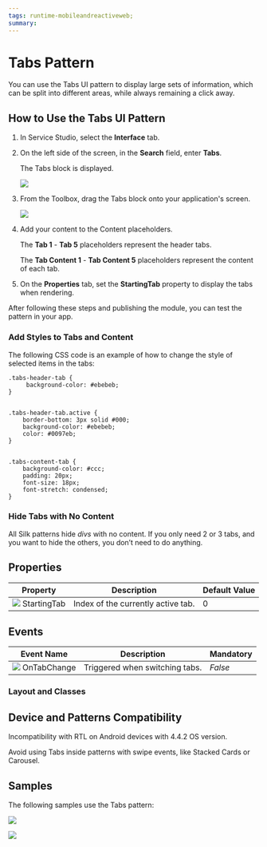 ```yaml
---
tags: runtime-mobileandreactiveweb;  
summary: 
---
```


# Tabs Pattern

You can use the Tabs UI pattern to display large sets of information, which can be split into different areas, while always remaining a click away. 

## How to Use the Tabs UI Pattern

1. In Service Studio, select the **Interface** tab.

2. On the left side of the screen, in the **Search** field, enter **Tabs**. 
    
    The Tabs block is displayed. 

     ![](<images/tabs-image-1.png>)

3. From the Toolbox, drag the Tabs block onto your application's screen. 

    ![](images/Tabs_pattern.png)

4. Add your content to the Content placeholders.

     The **Tab 1** - **Tab 5** placeholders represent the header tabs.

     The **Tab Content 1** - **Tab Content 5** placeholders represent the content of each tab.   


5. On the **Properties** tab, set the **StartingTab** property to display the tabs when rendering.

After following these steps and publishing the module, you can test the pattern in your app.

### Add Styles to Tabs and Content

The following CSS code is an example of how to change the style of selected items in the tabs:

    
    
    .tabs-header-tab {
         background-color: #ebebeb;
    }
    
    
    .tabs-header-tab.active {
        border-bottom: 3px solid #000;
        background-color: #ebebeb;
        color: #0097eb;
    }
    
    
    .tabs-content-tab {
        background-color: #ccc;
        padding: 20px;
        font-size: 18px;
        font-stretch: condensed;
    }

### Hide Tabs with No Content

All Silk patterns hide _divs_ with no content. If you only need 2 or 3 tabs, and you want to hide the others, you don’t need to do anything.

## Properties

**Property** |  **Description** |  **Default Value**  
---|---|---  
![](images/input.png) StartingTab  |  Index of the currently active tab.  |  0  
  
## Events

**Event Name** |  **Description** |  **Mandatory**  
---|---|---  
![](images/Event.png) OnTabChange  |  Triggered when switching tabs.  |  _False_  
  
### Layout and Classes

 
  
## Device and Patterns Compatibility

Incompatibility with RTL on Android devices with 4.4.2 OS version.

Avoid using Tabs inside patterns with swipe events, like Stacked Cards or Carousel.

## Samples

The following samples use the Tabs pattern:

![](images/Tabs-sample-1.PNG)

![](images/Tabs-sample-2.PNG)

